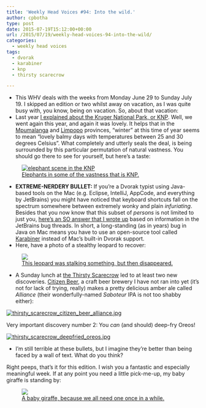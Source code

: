 ```yaml
---
title: 'Weekly Head Voices #94: Into the wild.'
author: cpbotha
type: post
date: 2015-07-19T15:12:00+00:00
url: /2015/07/19/weekly-head-voices-94-into-the-wild/
categories:
  - weekly head voices
tags:
  - dvorak
  - karabiner
  - knp
  - thirsty scarecrow

---
```

<ul class="org-ul">
<li>
    This WHV deals with the weeks from Monday June 29 to Sunday July 19. I skipped an edition or two whilst away on vacation, as I was quite busy with, you know, being on vacation. So, about that vacation:
  </li>
<li>
    Last year <a href="/2014/07/16/a-south-african-state-of-mindful/">I explained about the Kruger National Park, or KNP</a>. Well, we went again this year, and again it was lovely. It helps that in the <a href="https://en.wikipedia.org/wiki/Mpumalanga">Mpumalanga</a> and <a href="https://en.wikipedia.org/wiki/Limpopo">Limpopo</a> provinces, “winter” at this time of year seems to mean “lovely balmy days with temperatures between 25 and 30 degrees Celsius”. What completely and utterly seals the deal, is being surrounded by this particular permutation of natural vastness. You should go there to see for yourself, but here’s a taste:
  </li>
</ul>
<a data-rel="lightbox-image-0" data-rl_caption="" data-rl_title="" href="/wp-content/uploads/2015/07/wpid-knp_elephant_scene_2015.jpg" title="">
<figure class="wp-caption alignnone" style="width: 100%">
<img alt="elephant scene in the KNP" src="/wp-content/uploads/2015/07/wpid-knp_elephant_scene_2015-825x510.jpg"/>
<figcaption class="wp-caption-text">Elephants in some of the vastness that is KNP.</figcaption></figure>
</a>
<ul class="org-ul">
<li>
<b>EXTREME-NERDERY BULLET:</b> If you’re a Dvorak typist using Java-based tools on the Mac (e.g. Eclipse, IntelliJ, AppCode, and everything by JetBrains) you might have noticed that keyboard shortcuts fall on the spectrum somewhere between extremely wonky and plain <i>infuriating</i>. Besides that you now know that this subset of <i>persons</i> is not limited to just you, <a href="http://stackoverflow.com/a/31119280/532513">here’s an SO answer that I wrote up</a> based on information in the JetBrains bug threads. In short, a long-standing (as in years) bug in Java on Mac means you have to use an open-source tool called <a href="https://pqrs.org/osx/karabiner/">Karabiner</a> instead of Mac’s built-in Dvorak support.
  </li>
<li>
    Here, have a photo of a stealthy leopard to recover:
  </li>
</ul>
<a data-rel="lightbox-image-1" data-rl_caption="" data-rl_title="" href="/wp-content/uploads/2015/07/wpid-knp_leopard_2015.jpg" title="">
<figure class="wp-caption alignnone" style="width: 100%">
<img src="/wp-content/uploads/2015/07/wpid-knp_leopard_2015-825x510.jpg"/>
<figcaption class="wp-caption-text">This leopard was stalking something, but then disappeared.</figcaption></figure>
</a>
<ul class="org-ul">
<li>
    A Sunday lunch at <a href="https://www.facebook.com/thethirstyscarecrow">the Thirsty Scarecrow</a> led to at least two new discoveries. <a href="https://twitter.com/CitizenBeer">Citizen Beer</a>, a craft beer brewery I have not ran into yet (it’s not for lack of trying, really) makes a pretty delicious amber ale called <i>Alliance</i> (their wonderfully-named <i>Saboteur</i> IPA is not too shabby either):
  </li>
</ul>
<div class="figure">
<p>
<a data-rel="lightbox-image-2" data-rl_caption="" data-rl_title="" href="/wp-content/uploads/2015/07/wpid-thirsty_scarecrow_citizen_beer_alliance.jpg" title=""><img alt="thirsty_scarecrow_citizen_beer_alliance.jpg" src="/wp-content/uploads/2015/07/wpid-thirsty_scarecrow_citizen_beer_alliance-218x300.jpg"/></a>
</p>
</div>

Very important discovery number 2: You _can_ (and should) deep-fry Oreos! 

<div class="figure">
<p>
<a data-rel="lightbox-image-3" data-rl_caption="" data-rl_title="" href="/wp-content/uploads/2015/07/wpid-thirsty_scarecrow_deepfried_oreos.jpg" title=""><img alt="thirsty_scarecrow_deepfried_oreos.jpg" src="/wp-content/uploads/2015/07/wpid-thirsty_scarecrow_deepfried_oreos-300x298.jpg"/></a>
</p>
</div>
<ul class="org-ul">
<li>
    I’m still terrible at these bullets, but I imagine they’re better than being faced by a wall of text. What do you think?
  </li>
</ul>

Right peeps, that’s it for this edition. I wish you a fantastic and especially meaningful week. If at any point you need a little pick-me-up, my baby giraffe is standing by:

<a data-rel="lightbox-image-4" data-rl_caption="" data-rl_title="" href="/wp-content/uploads/2015/07/wpid-knp_baby_giraffe_2015.jpg" title="">
<figure class="wp-caption alignnone" style="width: 100%">
<img src="/wp-content/uploads/2015/07/wpid-knp_baby_giraffe_2015-825x510.jpg"/><figcaption class="wp-caption-text">A baby giraffe, because we all need one once in a while.</figcaption></figure>
</a>

 [1]: http://cpbotha.net/wp-content/uploads/2015/07/wpid-knp_elephant_scene_2015-300x225.jpg
 [2]: http://cpbotha.net/wp-content/uploads/2015/07/wpid-knp_leopard_2015-300x211.jpg
 [3]: http://cpbotha.net/wp-content/uploads/2015/07/wpid-knp_baby_giraffe_2015-300x225.jpg

